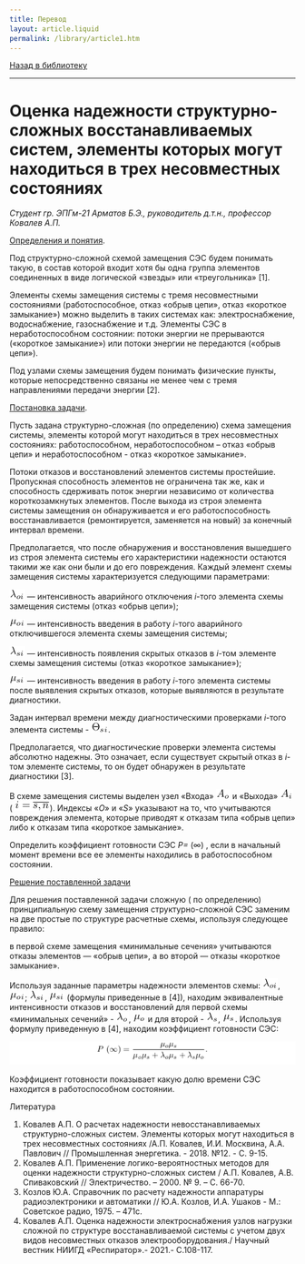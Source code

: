 ```yaml
---
title: Перевод
layout: article.liquid
permalink: /library/article1.htm
---
```


<a href="index.htm">Назад в библиотеку</a>
<br>
<hr>

# Оценка надежности структурно-сложных восстанавливаемых систем, элементы которых могут находиться в трех несовместных состояниях

<i>Студент гр. ЭПГм-21 Арматов Б.Э., руководитель д.т.н., профессор Ковалев А.П.</i>

<u>Определения и понятия</u>.

Под структурно-сложной схемой замещения СЭС будем понимать такую, в состав которой входит хотя бы одна группа элементов соединенных в виде логической «звезды» или «треугольника» [1].

Элементы схемы замещения системы с тремя несовместными состояниями (работоспособное, отказ «обрыв цепи», отказ «короткое замыкание») можно выделить в таких системах как: электроснабжение, водоснабжение, газоснабжение и т.д. Элементы СЭС в неработоспособном состоянии: потоки энергии не прерываются («короткое замыкание») или потоки энергии не передаются («обрыв цепи»).

Под узлами схемы замещения будем понимать физические пункты, которые непосредственно связаны не менее чем с тремя направлениями передачи энергии [2].

<u>Постановка задачи</u>.

Пусть задана структурно-сложная (по определению) схема замещения системы, элементы которой могут находиться в трех несовместных состояниях: работоспособном, неработоспособном – отказ «обрыв цепи» и неработоспособном - отказ «короткое замыкание».

Потоки отказов и восстановлений элементов системы простейшие. Пропускная способность элементов не ограничена так же, как и способность сдерживать поток энергии независимо от количества короткозамкнутых элементов. После выхода из строя элемента системы замещения он обнаруживается и его работоспособность восстанавливается (ремонтируется, заменяется на новый) за конечный интервал времени.

Предполагается, что после обнаружения и восстановления вышедшего из строя элемента системы его характеристики надежности остаются такими же как они были и до его повреждения. Каждый элемент схемы замещения системы характеризуется следующими параметрами:

<img src="article1/lQWuSw1.png" /> — интенсивность аварийного отключения <em>i</em>-того элемента схемы замещения системы (отказ «обрыв цепи»);

<img src="article1/bisAYr1.png" /> — интенсивность введения в работу <em>i</em>-того аварийного отключившегося элемента схемы замещения системы;

<img src="article1/Ixxeli1.png" /> — интенсивность появления скрытых отказов в <em>i</em>-том элементе схемы замещения системы (отказ «короткое замыкание»);

<img src="article1/BTorvP1.png" /> — интенсивность введения в работу <em>i</em>-того элемента системы после выявления скрытых отказов, которые выявляются в результате диагностики.

Задан интервал времени между диагностическими проверками <em>i</em>-того элемента системы - 
<img src="article1/mzYZsZ1.png" />.

Предполагается, что диагностические проверки элемента системы абсолютно надежны. Это означает, если существует скрытый отказ в <em>i</em>-том элементе системы, то он будет обнаружен в результате диагностики [3].

В схеме замещения системы выделен узел «Входа» 
<img src="article1/UnJVoT1.png" /> и «Выхода» 
<img src="article1/jivfmj1.png" /> (
<img src="article1/PHiFqd1.png" />). Индексы «<em>O</em>» и «<em>S</em>» указывают на то, что учитываются повреждения элемента, которые приводят к отказам типа «обрыв цепи» либо к отказам типа «короткое замыкание».

Определить коэффициент готовности СЭС <em>Р=</em> (∞) , если в начальный момент времени все ее элементы находились в работоспособном состоянии.

<u>Решение поставленной задачи</u>

Для решения поставленной задачи сложную ( по определению) принципиальную схему замещения структурно-сложной СЭС заменим на две простые по структуре расчетные схемы, используя следующее правило:

в первой схеме замещения «минимальные сечения» учитываются отказы элементов — «обрыв цепи», а во второй — отказы «короткое замыкание».

Используя заданные параметры надежности элементов схемы: 
<img src="article1/lQWuSw1.png" />, 
<img src="article1/bisAYr1.png" />; 
<img src="article1/Ixxeli1.png" />, 
<img src="article1/BTorvP1.png" />
 (формулы приведенные в [4]), находим эквивалентные интенсивности отказов и восстановлений для первой схемы «минимальных сечений» - 
<img src="article1/irLUHo1.png" />, 
<img src="article1/mVEyHT1.png" />
 и для второй - 
<img src="article1/ppOXPC1.png" />, 
<img src="article1/spBDGc1.png" />.
Используя формулу приведенную в [4], находим коэффициент готовности СЭС:</div>

<div style = "text-align: center;"><img src="article1/VwFksJ1.png" /></div>

Коэффициент готовности показывает какую долю времени СЭС находится в работоспособном состоянии.

Литература

1. Ковалев А.П. О расчетах надежности невосстанавливаемых структурно-сложных систем. Элементы которых могут находиться в трех несовместных состояниях /А.П. Ковалев, И.И. Москвина, А.А. Павлович // Промышленная энергетика. - 2018. №12. - С. 9-15.
2. Ковалев А.П. Применение логико-вероятностных методов для оценки надежности структурно-сложных систем / А.П. Ковалев, А.В. Спиваковский // Электричество. – 2000. № 9. – С. 66-70.
3. Козлов Ю.А. Справочник по расчету надежности аппаратуры радиоэлектроники и автоматики // Ю.А. Козлов, И.А. Ушаков - М.: Советское радио, 1975. – 471с.
4. Ковалев А.П. Оценка надежности электроснабжения узлов нагрузки сложной по структуре восстанавливаемой системы с учетом двух видов несовместных отказов электрооборудования./ Научный вестник НИИГД «Респиратор».- 2021.- С.108-117.
